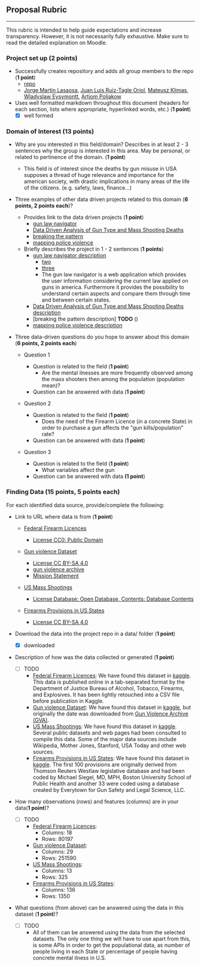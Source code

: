 ## Proposal Rubric
---
This rubric is intended to help guide expectations and increase transparency. However, it is
not necessarily fully exhaustive. Make sure to read the detailed explanation on Moodle.

### Project set up (**2 points**)
- Successfully creates repository and adds all group members to the repo (**1 point**)
    - [repo](https://github.com/APoljakow/DataProcessesProjectGroup01.git)
    - [Jorge Martin Lasaosa](https://github.com/jomartla), [Juan Luis Ruiz-Tagle Oriol](https://github.com/juanluisrto), [Mateusz Klimas](https://github.com/MateuszKlimas), [Wladyslaw Eysymontt](https://github.com/weysymontt), [Artjom Poljakow](https://github.com/APoljakow) 
- Uses well formatted markdown throughout this document (headers for each section, lists where appropriate, hyperlinked words, etc.) (**1 point**)
    - [x] well formed

### Domain of Interest (**13 points**)
- Why are you interested in this field/domain? Describes in at least 2 - 3 sentences why the group is interested in this area. May be personal, or related to pertinence of the domain. (**1 point**)
 
    - This field is of interest since the deaths by gun misuse in USA supposes a thread of huge relevance and importance for the american society, with drastic implications in many areas of the life of the citizens. (e.g. safety, laws, finance...)
- Three examples of other data driven projects related to this domain (**6 points, 2 points each**)?
    - Provides link to the data driven projects (**1 point**)
        - [gun law navigator](https://everytownresearch.org/navigator/)
        - [Data Driven Analysis of Gun Type and Mass Shooting Deaths](https://fivethirtyeight.com/features/gun-deaths/)
        - [breaking the pattern](https://breaking-the-pattern.com/)
        - [mapping police violence](https://mappingpoliceviolence.org/cities)
    - Briefly describes the project in 1 - 2 sentences (**1 points**)
        - [gun law navigator description](https://gijn.org/2018/01/23/how-they-did-it-developing-a-data-driven-navigator-on-gun-laws/)
             - [two](https://www.wired.com/2016/10/one-great-way-reduce-gun-violence-whole-lot-data/)
             - [three](https://www.globenewswire.com/news-release/2019/10/03/1924891/0/en/Zignal-Labs-The-Public-Good-Projects-and-Everytown-for-Gun-Safety-Recognized-by-The-Holmes-Report-s-Innovator-25-Americas-2019.html)
             - The gun law navigator is a web application which provides the user information considering the current law applied on guns in america. Furthermore it provides the possibility to understand certain aspects and compare them through time and between certain states. 
        - [Data Driven Analysis of Gun Type and Mass Shooting Deaths description](https://www.bu.edu/bmegsc/2018/04/02/a-data-driven-analysis-of-gun-type-and-mass-shooting-deaths/)
        - [breaking the pattern description] **TODO** ()
        - [mapping police violence description](https://www.nature.com/articles/d41586-019-02601-9)
- Three data-driven questions do you hope to answer about this domain (**6 points, 2 points each**)
    - Question 1
        - Question is related to the field (**1 point**)
            - Are the mental ilnesses are more frequently observed among the mass shooters then among the population (population mean)?
        - Question can be answered with data (**1 point**)

    - Question 2
        - Question is related to the field (**1 point**)
            - Does the need of the Firearm Licence (in a concrete State) in order to purchase a gun affects the "gun kills/population" rate?
        - Question can be answered with data (**1 point**)

    - Question 3
        - Question is related to the field (**1 point**)
            - What variables affect the gun
        - Question can be answered with data **(1 point**)
### Finding Data (**15 points, 5 points each**)
For each identified data source, provide/complete the following:

- Link to URL where data is from (**1 point**)
    - [Federal Firearm Licences](https://www.kaggle.com/doj/federal-firearm-licensees)
         - [License CC0: Public Domain](https://creativecommons.org/publicdomain/zero/1.0/)

    - [Gun violence Dataset](https://www.kaggle.com/jameslko/gun-violence-data)
         - [License CC BY-SA 4.0](https://creativecommons.org/licenses/by-sa/4.0/)
         - [gun violence archive](https://www.gunviolencearchive.org/)
         - [Mission Statement](https://www.gunviolencearchive.org/about)

    - [US Mass Shootings](https://www.kaggle.com/zusmani/us-mass-shootings-last-50-years)
         - [License Database: Open Database, Contents: Database Contents](https://opendatacommons.org/licenses/dbcl/1.0/)

    - [Firearms Provisions in US States](https://www.kaggle.com/jboysen/state-firearms)
         - [License CC BY-SA 4.0](https://creativecommons.org/licenses/by-sa/4.0/)

- Download the data into the project repo in a data/ folder (**1 point**)
    - [x] downloaded
- Description of how was the data collected or generated (**1 point**)
    - [ ] TODO
        - [Federal Firearm Licences](https://www.kaggle.com/doj/federal-firearm-licensees): We have found this dataset in [kaggle](https://www.kaggle.com/). This data is published online in a tab-separated format by the Department of Justice Bureau of Alcohol, Tobacco, Firearms, and Explosives. It has been lightly retouched into a CSV file before publication in Kaggle.
        - [Gun violence Dataset](https://www.kaggle.com/jameslko/gun-violence-data): We have found this dataset in [kaggle](https://www.kaggle.com/), but originally the date was downloaded from [Gun Violence Archive (GVA)](http://www.gunviolencearchive.org/).
        - [US Mass Shootings](https://www.kaggle.com/zusmani/us-mass-shootings-last-50-years): We have found this dataset in [kaggle](https://www.kaggle.com/). Several public datasets and web pages had been consulted to compile this data. Some of the major data sources include Wikipedia, Mother Jones, Stanford, USA Today and other web sources.
        - [Firearms Provisions in US States](https://www.kaggle.com/jboysen/state-firearms): We have found this dataset in [kaggle](https://www.kaggle.com/). The first 100 provisions are originally derived from Thomson Reuters Westlaw legislative database and had been coded by Michael Siegel, MD, MPH, Boston University School of Public Health and another 33 were coded using a database created by Everytown for Gun Safety and Legal Science, LLC.

- How many observations (rows) and features (columns) are in your data(**1 point**)?
    - [ ] TODO
        - [Federal Firearm Licences](https://www.kaggle.com/doj/federal-firearm-licensees):
            - Columns: 18
            - Rows: 80197
        - [Gun violence Dataset](https://www.kaggle.com/jameslko/gun-violence-data):
            - Columns: 29
            - Rows: 251590
        - [US Mass Shootings](https://www.kaggle.com/zusmani/us-mass-shootings-last-50-years):
            - Columns: 13
            - Rows: 325
        - [Firearms Provisions in US States](https://www.kaggle.com/jboysen/state-firearms):
            - Columns: 136
            - Rows: 1350
- What questions (from above) can be answered using the data in this dataset (**1 point**)?
    - [ ] TODO
        - All of them can be answered using the data from the selected datasets. The only one thing we will have to use apart from this, is some APIs in order to get the populational data, as number of people living in each State or percentage of people having concrete mental ilness in U.S.

